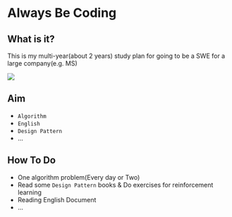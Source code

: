 # Always Be Coding

## What is it?

This is my multi-year(about 2 years) study plan for going to be a SWE for a large company(e.g. MS)

![](https://camo.githubusercontent.com/223e9758b09eb2908cb04c01c05f6e8550596dfd1526db5a2895c471b378a538/68747470733a2f2f64336a32706b6d6a74696e366f752e636c6f756466726f6e742e6e65742f636f64696e672d61742d7468652d7768697465626f6172642d73696c69636f6e2d76616c6c65792e706e67)

## Aim

- `Algorithm`
- `English`
- `Design Pattern`
- ...

## How To Do

- One algorithm problem(Every day  or Two)
- Read some `Design Pattern` books & Do exercises for reinforcement learning
- Reading English Document
- ...


